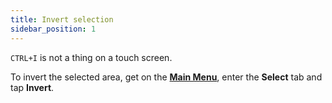 ```yaml
---
title: Invert selection
sidebar_position: 1
---
```

`CTRL+I` is not a thing on a touch screen.

To invert the selected area, get on the **[Main Menu]**, enter the **Select** tab and tap **Invert**.

[main menu]: ../mainmenu/index.md